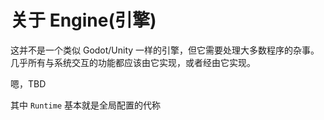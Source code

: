 # 关于 Engine(引擎)

这并不是一个类似 Godot/Unity 一样的引擎，但它需要处理大多数程序的杂事。\
几乎所有与系统交互的功能都应该由它实现，或者经由它实现。

嗯，TBD

其中 `Runtime` 基本就是全局配置的代称
